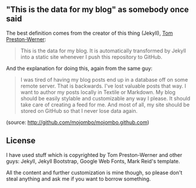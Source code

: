 ## "This is the data for my blog" as somebody once said

The best definition comes from the creator of this thing (Jekyll), [Tom Preston-Werner](http://tom.preston-werner.com/):

> This is the data for my blog. It is automatically transformed by Jekyll into a static site whenever I push this repository to GitHub.

And the explanation for doing this, again from the same guy:

> I was tired of having my blog posts end up in a database off on some remote server. That is backwards. I've lost valuable posts that way. I want to author my posts locally in Textile or Markdown. My blog should be easily stylable and customizable any way I please. It should take care of creating a feed for me. And most of all, my site should be stored on GitHub so that I never lose data again.

(source: <http://github.com/mojombo/mojombo.github.com>)

## License

I have used stuff which is copyrighted by Tom Preston-Werner and other guys: Jekyll, Jekyll Bootstrap, Google Web Fonts, Mark Reid's template. 

All the content and further customization is mine though, so please don't steal anything and ask me if you want to borrow something.